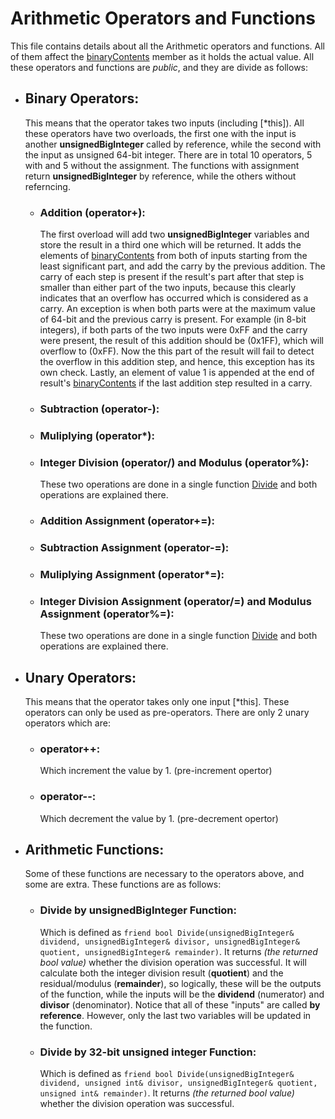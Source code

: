 # Arithmetic Operators and Functions
This file contains details about all the Arithmetic operators and functions. All of them affect the [binaryContents](/Documentation/1.%20Members.md#binarycontents) member as it holds the actual value.
All these operators and functions are *public*, and they are divide as follows:

- ## Binary Operators:
  This means that the operator takes two inputs (including [*this]).
  All these operators have two overloads, the first one with the input is another **unsignedBigInteger** called by reference,
  while the second with the input as unsigned 64-bit integer. There are in total 10 operators, 5 with and 5 without the assignment.
  The functions with assignment return **unsignedBigInteger** by reference, while the others without referncing.

  - ### Addition (operator+):
    The first overload will add two **unsignedBigInteger** variables and store the result in a third one which will be returned.
    It adds the elements of [binaryContents](/Documentation/1.%20Members.md#binarycontents) from both of inputs starting from the least significant part,
    and add the carry by the previous addition. 
    The carry of each step is present if the result's part after that step is smaller than either part of the two inputs,
    because this clearly indicates that an overflow has occurred which is considered as a carry.
    An exception is when both parts were at the maximum value of 64-bit and the previous carry is present.
    For example (in 8-bit integers), if both parts of the two inputs were 0xFF and the carry were present,
    the result of this addition should be (0x1FF), which will overflow to (0xFF).
    Now the this part of the result will fail to detect the overflow in this addition step, and hence, this exception has its own check.
    Lastly, an element of value 1 is appended at the end of result's [binaryContents](/Documentation/1.%20Members.md#binarycontents)
    if the last addition step resulted in a carry.
    
  - ### Subtraction (operator-):
    
  - ### Muliplying (operator*):
    
  - ### Integer Division (operator/) and Modulus (operator%):
    These two operations are done in a single function [Divide](#divide-by-unsignedbiginteger-function) and both operations are explained there. 
    
  - ### Addition Assignment (operator+=):
    
  - ### Subtraction Assignment (operator-=):
    
  - ### Muliplying Assignment (operator*=):
    
  - ### Integer Division Assignment (operator/=) and Modulus Assignment (operator%=):
    These two operations are done in a single function [Divide](#divide-by-unsignedbiginteger-function) and both operations are explained there. 

- ## Unary Operators:
  This means that the operator takes only one input [*this].
  These operators can only be used as pre-operators.
  There are only 2 unary operators which are:
  - ### operator++:
    Which increment the value by 1. (pre-increment opertor)
  - ### operator--:
    Which decrement the value by 1. (pre-decrement opertor)

- ## Arithmetic Functions:
  Some of these functions are necessary to the operators above, and some are extra. These functions are as follows:
  - ### Divide by unsignedBigInteger Function:
    Which is defined as `friend bool Divide(unsignedBigInteger& dividend, unsignedBigInteger& divisor, unsignedBigInteger& quotient, unsignedBigInteger& remainder)`.
    It returns *(the returned bool value)* whether the division operation was successful.
    It will calculate both the integer division result (**quotient**) and the residual/modulus (**remainder**), so logically, these will be the outputs of the function,
    while the inputs will be the **dividend** (numerator) and **divisor** (denominator). Notice that all of these "inputs" are called **by reference**.
    However, only the last two variables will be updated in the function.
    
  - ### Divide by 32-bit unsigned integer Function:
    Which is defined as `friend bool Divide(unsignedBigInteger& dividend, unsigned int& divisor, unsignedBigInteger& quotient, unsigned int& remainder)`.
    It returns *(the returned bool value)* whether the division operation was successful.
